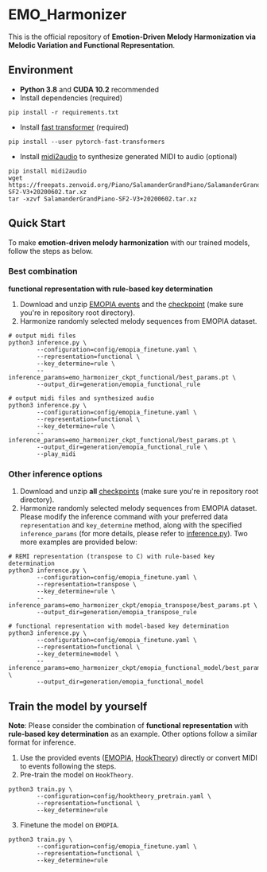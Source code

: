 # EMO_Harmonizer
This is the official repository of **Emotion-Driven Melody Harmonization via Melodic Variation and Functional Representation**. 

## Environment
* **Python 3.8** and **CUDA 10.2** recommended
* Install dependencies (required)
```angular2html
pip install -r requirements.txt
```

* Install [fast transformer](https://github.com/idiap/fast-transformers) (required)
```
pip install --user pytorch-fast-transformers
```

* Install [midi2audio](https://github.com/bzamecnik/midi2audio) to synthesize generated MIDI to audio (optional)
```
pip install midi2audio
wget https://freepats.zenvoid.org/Piano/SalamanderGrandPiano/SalamanderGrandPiano-SF2-V3+20200602.tar.xz
tar -xzvf SalamanderGrandPiano-SF2-V3+20200602.tar.xz
```

## Quick Start

To make **emotion-driven melody harmonization** with our trained models, follow the steps as below.

### Best combination
**functional representation with rule-based key determination**
1. Download and unzip [EMOPIA events](https://drive.google.com/file/d/1IqisQe_bYAfUHZ__ioJrIrBkmn_8KLV_/view?usp=sharing) and the [checkpoint](https://drive.google.com/file/d/1oKJf3EYx4EnKARtUYfAes1AnBHNLo-U6/view?usp=sharing) (make sure you're in repository root directory).
2. Harmonize randomly selected melody sequences from EMOPIA dataset.
```angular2html
# output midi files
python3 inference.py \
        --configuration=config/emopia_finetune.yaml \
        --representation=functional \
        --key_determine=rule \
        --inference_params=emo_harmonizer_ckpt_functional/best_params.pt \
        --output_dir=generation/emopia_functional_rule

# output midi files and synthesized audio
python3 inference.py \
        --configuration=config/emopia_finetune.yaml \
        --representation=functional \
        --key_determine=rule \
        --inference_params=emo_harmonizer_ckpt_functional/best_params.pt \
        --output_dir=generation/emopia_functional_rule \
        --play_midi
```
### Other inference options

1. Download and unzip **all** [checkpoints](https://drive.google.com/file/d/1v5iaw_sf0HgEaeOntVIIerykm5BGGf8y/view?usp=sharing) (make sure you're in repository root directory).
2. Harmonize randomly selected melody sequences from EMOPIA dataset. Please modify the inference command with your preferred data `representation` and `key_determine` method, along with the specified `inference_params` (for more details, please refer to [inference.py](https://github.com/Yuer867/EMO_Harmonizer/blob/main/inference.py#L314)). 
Two more examples are provided below:
```angular2html
# REMI representation (transpose to C) with rule-based key determination
python3 inference.py \
        --configuration=config/emopia_finetune.yaml \
        --representation=transpose \
        --key_determine=rule \
        --inference_params=emo_harmonizer_ckpt/emopia_transpose/best_params.pt \
        --output_dir=generation/emopia_transpose_rule

# functional representation with model-based key determination
python3 inference.py \
        --configuration=config/emopia_finetune.yaml \
        --representation=functional \
        --key_determine=model \
        --inference_params=emo_harmonizer_ckpt/emopia_functional_model/best_params.pt \
        --output_dir=generation/emopia_functional_model
```

## Train the model by yourself
**Note**: Please consider the combination of **functional representation** with **rule-based key determination** as an example. 
Other options follow a similar format for inference.
1. Use the provided events ([EMOPIA](https://drive.google.com/file/d/1IqisQe_bYAfUHZ__ioJrIrBkmn_8KLV_/view?usp=sharing), [HookTheory](https://drive.google.com/file/d/1gBBRiX7UM0uUP57ofXerIdZgul37fmKC/view?usp=sharing)) directly or convert MIDI to events following the steps.
2. Pre-train the model on `HookTheory`.
```angular2html
python3 train.py \
        --configuration=config/hooktheory_pretrain.yaml \
        --representation=functional \
        --key_determine=rule
```
3. Finetune the model on `EMOPIA`.
```angular2html
python3 train.py \
        --configuration=config/emopia_finetune.yaml \
        --representation=functional \
        --key_determine=rule
```

